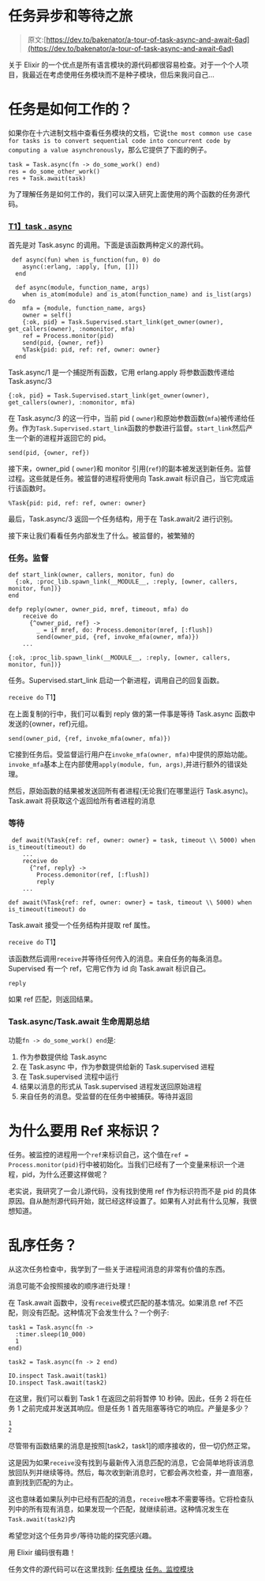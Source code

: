 # 任务异步和等待之旅

> 原文:[https://dev.to/bakenator/a-tour-of-task-async-and-await-6ad](https://dev.to/bakenator/a-tour-of-task-async-and-await-6ad)

关于 Elixir 的一个优点是所有语言模块的源代码都很容易检查。对于一个个人项目，我最近在考虑使用任务模块而不是种子模块，但后来我问自己...

# [](#how-do-tasks-work)任务是如何工作的？

如果你在十六进制文档中查看任务模块的文档，它说`the most common use case for tasks is to convert sequential code into concurrent code by computing a value asynchronously`，那么它提供了下面的例子。

```
task = Task.async(fn -> do_some_work() end)
res = do_some_other_work()
res + Task.await(task) 
```

为了理解任务是如何工作的，我们可以深入研究上面使用的两个函数的任务源代码。

### [T1】task . async](#taskasync)

首先是对 Task.async 的调用。下面是该函数两种定义的源代码。

```
 def async(fun) when is_function(fun, 0) do
    async(:erlang, :apply, [fun, []])
  end

  def async(module, function_name, args)
    when is_atom(module) and is_atom(function_name) and is_list(args) do
    mfa = {module, function_name, args}
    owner = self()
    {:ok, pid} = Task.Supervised.start_link(get_owner(owner), get_callers(owner), :nomonitor, mfa)
    ref = Process.monitor(pid)
    send(pid, {owner, ref})
    %Task{pid: pid, ref: ref, owner: owner}
  end 
```

Task.async/1 是一个捕捉所有函数，它用 erlang.apply 将参数函数传递给 Task.async/3

`{:ok, pid} = Task.Supervised.start_link(get_owner(owner), get_callers(owner), :nomonitor, mfa)`

在 Task.async/3 的这一行中，当前 pid ( `owner`)和原始参数函数(`mfa`)被传递给任务。作为`Task.Supervised.start_link`函数的参数进行监督。`start_link`然后产生一个新的进程并返回它的 pid。

`send(pid, {owner, ref})`

接下来，owner_pid ( `owner`)和 monitor 引用(`ref`)的副本被发送到新任务。监督过程。这些就是任务。被监督的进程将使用向 Task.await 标识自己，当它完成运行该函数时。

`%Task{pid: pid, ref: ref, owner: owner}`

最后，Task.async/3 返回一个任务结构，用于在 Task.await/2 进行识别。

接下来让我们看看任务内部发生了什么。被监督的，被繁殖的

### [](#tasksupervised)任务。监督

```
def start_link(owner, callers, monitor, fun) do
  {:ok, :proc_lib.spawn_link(__MODULE__, :reply, [owner, callers, monitor, fun])}
end

defp reply(owner, owner_pid, mref, timeout, mfa) do
    receive do
      {^owner_pid, ref} ->
        _ = if mref, do: Process.demonitor(mref, [:flush])
        send(owner_pid, {ref, invoke_mfa(owner, mfa)})
    ... 
```

`{:ok, :proc_lib.spawn_link(__MODULE__, :reply, [owner, callers, monitor, fun])}`

任务。Supervised.start_link 启动一个新进程，调用自己的回复函数。

`receive do`
T1】

在上面复制的行中，我们可以看到 reply 做的第一件事是等待 Task.async 函数中发送的{owner，ref}元组。

`send(owner_pid, {ref, invoke_mfa(owner, mfa)})`

它接到任务后。受监督运行用户在`invoke_mfa(owner, mfa)`中提供的原始功能。`invoke_mfa`基本上在内部使用`apply(module, fun, args)`,并进行额外的错误处理。

然后，原始函数的结果被发送回所有者进程(无论我们在哪里运行 Task.async)。Task.await 将获取这个返回给所有者进程的消息

### [](#taskawait)等待

```
 def await(%Task{ref: ref, owner: owner} = task, timeout \\ 5000) when is_timeout(timeout) do
    ...
    receive do
      {^ref, reply} ->
        Process.demonitor(ref, [:flush])
        reply
    ... 
```

`def await(%Task{ref: ref, owner: owner} = task, timeout \\ 5000) when is_timeout(timeout) do`

Task.await 接受一个任务结构并提取 ref 属性。

`receive do`
T1】

该函数然后调用`receive`并等待任何传入的消息。来自任务的每条消息。Supervised 有一个 ref，它用它作为 id 向 Task.await 标识自己。

`reply`

如果 ref 匹配，则返回结果。

### Task.async/Task.await 生命周期总结

功能`fn -> do_some_work() end`是:

1.  作为参数提供给 Task.async
2.  在 Task.async 中，作为参数提供给新的 Task.supervised 进程
3.  在 Task.supervised 流程中运行
4.  结果以消息的形式从 Task.supervised 进程发送回原始进程
5.  来自任务的消息。受监督的在任务中被捕获。等待并返回

# [](#why-use-a-ref-for-identification)为什么要用 Ref 来标识？

任务。被监控的进程用一个`ref`来标识自己，这个值在`ref = Process.monitor(pid)`行中被初始化。当我们已经有了一个变量来标识一个进程，pid，为什么还要这样做呢？

老实说，我研究了一会儿源代码，没有找到使用 ref 作为标识符而不是 pid 的具体原因。自从酏剂源代码开始，就已经这样设置了。如果有人对此有什么见解，我很想知道。

# [](#out-of-order-tasks)乱序任务？

从这次任务检查中，我学到了一些关于进程间消息的非常有价值的东西。

消息可能不会按照接收的顺序进行处理！

在 Task.await 函数中，没有`receive`模式匹配的基本情况。如果消息 ref 不匹配，则没有匹配。这种情况下会发生什么？一个例子:

```
task1 = Task.async(fn ->
  :timer.sleep(10_000)
  1 
end)

task2 = Task.async(fn -> 2 end)

IO.inspect Task.await(task1)
IO.inspect Task.await(task2) 
```

在这里，我们可以看到 Task 1 在返回之前将暂停 10 秒钟。因此，任务 2 将在任务 1 之前完成并发送其响应。但是任务 1 首先阻塞等待它的响应。产量是多少？

```
1
2 
```

尽管带有函数结果的消息是按照[task2，task1]的顺序接收的，但一切仍然正常。

这是因为如果`receive`没有找到与最新传入消息匹配的消息，它会简单地将该消息放回队列并继续等待。然后，每次收到新消息时，它都会再次检查，并一直阻塞，直到找到匹配的为止。

这也意味着如果队列中已经有匹配的消息，`receive`根本不需要等待。它将检查队列中的所有现有消息，如果发现一个匹配，就继续前进。这种情况发生在`Task.await(task2)`内

希望您对这个任务异步/等待功能的探究感兴趣。

用 Elixir 编码很有趣！

任务文件的源代码可以在这里找到:
[任务模块](https://github.com/elixir-lang/elixir/blob/master/lib/elixir/lib/task.ex)
[任务。监控模块](https://github.com/elixir-lang/elixir/blob/master/lib/elixir/lib/task/supervised.ex)